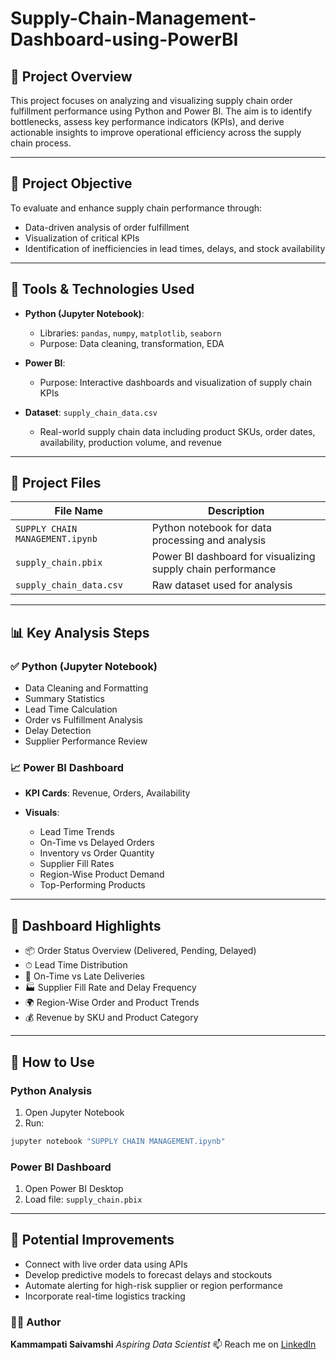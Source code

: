 # Supply-Chain-Management-Dashboard-using-PowerBI

## 📁 Project Overview

This project focuses on analyzing and visualizing supply chain order fulfillment performance using Python and Power BI. The aim is to identify bottlenecks, assess key performance indicators (KPIs), and derive actionable insights to improve operational efficiency across the supply chain process.

---

## 🎯 Project Objective

To evaluate and enhance supply chain performance through:

* Data-driven analysis of order fulfillment
* Visualization of critical KPIs
* Identification of inefficiencies in lead times, delays, and stock availability

---

## 🧰 Tools & Technologies Used

* **Python (Jupyter Notebook)**:

  * Libraries: `pandas`, `numpy`, `matplotlib`, `seaborn`
  * Purpose: Data cleaning, transformation, EDA

* **Power BI**:

  * Purpose: Interactive dashboards and visualization of supply chain KPIs

* **Dataset**: `supply_chain_data.csv`

  * Real-world supply chain data including product SKUs, order dates, availability, production volume, and revenue

---

## 📂 Project Files

| File Name                       | Description                                                 |
| ------------------------------- | ----------------------------------------------------------- |
| `SUPPLY CHAIN MANAGEMENT.ipynb` | Python notebook for data processing and analysis            |
| `supply_chain.pbix`             | Power BI dashboard for visualizing supply chain performance |
| `supply_chain_data.csv`         | Raw dataset used for analysis                               |

---

## 📊 Key Analysis Steps

### ✅ Python (Jupyter Notebook)

* Data Cleaning and Formatting
* Summary Statistics
* Lead Time Calculation
* Order vs Fulfillment Analysis
* Delay Detection
* Supplier Performance Review

### 📈 Power BI Dashboard

* **KPI Cards**: Revenue, Orders, Availability
* **Visuals**:

  * Lead Time Trends
  * On-Time vs Delayed Orders
  * Inventory vs Order Quantity
  * Supplier Fill Rates
  * Region-Wise Product Demand
  * Top-Performing Products

---

## 🌟 Dashboard Highlights

* 📦 Order Status Overview (Delivered, Pending, Delayed)
* ⏱ Lead Time Distribution
* 🚚 On-Time vs Late Deliveries
* 🏭 Supplier Fill Rate and Delay Frequency
* 🌍 Region-Wise Order and Product Trends
* 💰 Revenue by SKU and Product Category

---

## 🚀 How to Use

### Python Analysis

1. Open Jupyter Notebook
2. Run:

```bash
jupyter notebook "SUPPLY CHAIN MANAGEMENT.ipynb"
```

### Power BI Dashboard

1. Open Power BI Desktop
2. Load file: `supply_chain.pbix`

---

## 🔮 Potential Improvements

* Connect with live order data using APIs
* Develop predictive models to forecast delays and stockouts
* Automate alerting for high-risk supplier or region performance
* Incorporate real-time logistics tracking


### 🙋‍♂️ Author

**Kammampati Saivamshi**
*Aspiring Data Scientist*
📫 Reach me on [LinkedIn](https://www.linkedin.com)

